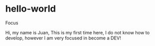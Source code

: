# hello-world
Focus

Hi, my name is Juan, This is my first time here, I do not know how to develop, however I am very focused in become a DEV!
